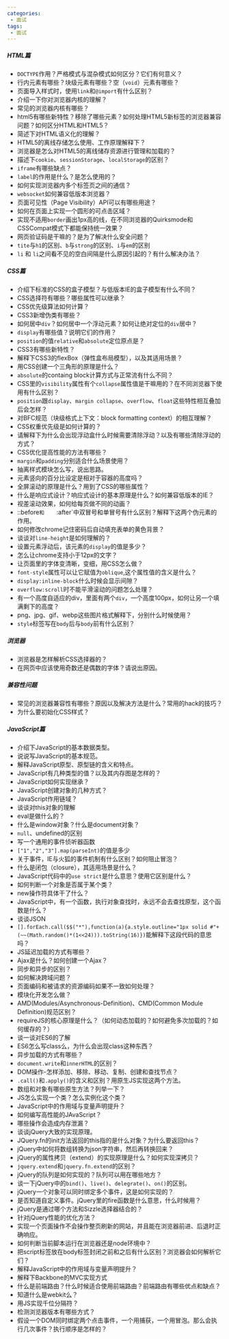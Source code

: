 ```yaml
---
categories:
 - 面试
tags:
 - 面试
---
```

##### HTML篇

- `DOCTYPE`作用？严格模式与混杂模式如何区分？它们有何意义？
- 行内元素有哪些？块级元素有哪些？空（`void`）元素有哪些？
- 页面导入样式时，使用`link`和`@import`有什么区别？
- 介绍一下你对浏览器内核的理解？
- 常见的浏览器内核有哪些？
- html5有哪些新特性？移除了哪些元素？如何处理HTML5新标签的浏览器兼容问题？如何区分HTML和HTML5？
- 简述下对HTML语义化的理解？
- HTML5的离线存储怎么使用、工作原理解释下？
- 浏览器是怎么对HTML5的离线储存资源进行管理和加载的？
- 描述下`cookie`、`sessionStorage`、`localStorage`的区别？
- `iframe`有哪些缺点？
- `label`的作用是什么？是怎么使用的？
- 如何实现浏览器内多个标签页之间的通信？
- `websocket`如何兼容低版本浏览器？
- 页面可见性（Page Visibility）API可以有哪些用途？
- 如何在页面上实现一个圆形的可点击区域？
- 实现不适用`border`画出1px高的线，在不同浏览器的Quirksmode和CSSCompat模式下都能保持统一效果？
- 网页验证码是干嘛的？是为了解决什么安全问题？
- `tite`与`h1`的区别、`b`与`strong`的区别、`i`与`em`的区别
- `li` 和 `li`之间看不见的空白间隔是什么原因引起的？有什么解决办法？

##### CSS篇

- 介绍下标准的CSS的盒子模型？与低版本IE的盒子模型有什么不同？
- CSS选择符有哪些？哪些属性可以继承？
- CSS优先级算法如何计算？
- CSS3新增伪类有哪些？
- 如何居中`div`？如何居中一个浮动元素？如何让绝对定位的`div`居中？
- `display`有哪些值？说明它们的作用？
- `position`的值`relative`和`absolute`定位原点是？
- CSS3有哪些新特性？
- 解释下CSS3的flexBox（弹性盒布局模型），以及其适用场景？
- 用CSS创建一个三角形的原理是什么？
- `absolute`的containg block计算方式与正常流有什么不同？
- CSS里的`visibility`属性有个`collapse`属性值是干嘛用的？在不同浏览器下使用有什么区别？
- `position`跟`display`、`margin collapse`、`overflow`、`float`这些特性相互叠加后会怎样？
- 对BFC规范（块级格式上下文：block formatting context）的相互理解？
- CSS权重优先级是如何计算的？
- 请解释下为什么会出现浮动盒什么时候需要清除浮动？以及有哪些清除浮动的方式？
- CSS优化提高性能的方法有哪些？
- `margin`和`padding`分别适合什么场景使用？
- 抽离样式模块怎么写，说出思路。
- 元素竖向的百分比设定是相对于容器的高度吗？
- 全屏滚动的原理是什么？用到了CSS的哪些属性？
- 什么是响应式设计？响应式设计的基本原理是什么？如何兼容低版本的IE？
- 视差滚动效果，如何给每页做不同的动画？
- ::before`和	`:after`中双冒号和单冒号有什么区别？解释下这两个伪元素的作用。
- 如何修改chrome记住密码后自动填充表单的黄色背景？
- 谈谈对`line-height`是如何理解的？
- 设置元素浮动后，该元素的`display`的值是多少？
- 怎么让chrome支持小于12px的文字？
- 让页面里的字体变清晰，变细，用CSS怎么做？
- `font-style`属性可以让它赋值为`oblique`,这个属性值的含义是什么？
- `display:inline-block`什么时候会显示间隙？
- `overflow:scroll`时不能平滑滚动的问题怎么处理？
- 有一个高度自适应的div，里面有两个`div`，一个高度100px，如何让另一个填满剩下的高度？
- png、jpg、gif、webp这些图片格式解释下，分别什么时候使用？
- `style`标签写在`body`后与`body`前有什么区别？

##### 浏览器

- 浏览器是怎样解析CSS选择器的？
- 在网页中应该使用奇数还是偶数的字体？请说出原因。

##### 兼容性问题

- 常见的浏览器兼容性有哪些？原因以及解决方法是什么？常用的hack的技巧？
- 为什么要初始化CSS样式？

##### JavaScript篇

- 介绍下JavaScript的基本数据类型。
- 说说写JavaScript的基本规范。
- 解释JavaScript原型、原型链的含义和特点。
- JavaScript有几种类型的值？以及其内存图是怎样的？
- JavaScript如何实现继承？
- JavaScript创建对象的几种方式？
- JavaScript作用链域？
- 谈谈对this对象的理解
- eval是做什么的？
- 什么是window对象？什么是document对象？
- `null`、undefined的区别
- 写一个通用的事件侦听器函数
- `["1","2","3"].map(parseInt)`的值是多少
- 关于事件，IE与火狐的事件机制有什么区别？如何阻止冒泡？
- 什么是闭包（closure），其适用场景是什么？
- JavaScript代码中的`use strict`是什么意思？使用它区别是什么？
- 如何判断一个对象是否属于某个类？
- new操作符具体干了什么？
- JavaScript中，有一个函数，执行对象查找时，永远不会去查找原型，这个函数是什么？
- 谈谈JSON
- `[].forEach.call($$("*"),function(a){a.style.outline="1px solid #"+(~~(Math.random()*(1<<24))).toString(16)})`能解释下这段代码的意思吗？
- JS延迟加载的方式有哪些？
- Ajax是什么？如何创建一个Ajax？
- 同步和异步的区别？
- 如何解决跨域问题？
- 页面编码和被请求的资源编码如果不一致如何处理？
- 模块化开发怎么做？
- AMD(Modules/Asynchronous-Definition)、CMD(Common Module Definition)规范区别？
- requireJS的核心原理是什么？（如何动态加载的？如何避免多次加载的？如何缓存的？）
- 谈一谈对ES6的了解
- ES6怎么写class么，为什么会出现class这种东西？
- 异步加载的方式有哪些？
- `document.write`和`innerHTML`的区别？
- DOM操作-怎样添加、移除、移动、复制、创建和查找节点？
- `.call()`和`.apply()`的含义和区别？用原生JS实现这两个方法。
- 数组和对象有哪些原生方法？列举一下？
- JS怎么实现一个类？怎么实例化这个类？
- JavaScript中的作用域与变量声明提升？
- 如何编写高性能的JAvaScript？
- 哪些操作会造成内存泄漏？
- 谈谈jQuery大致的实现原理。
- JQuery.fn的init方法返回的this指的是什么对象？为什么要返回this？
- jQuery中如何将数组转换为json字符串，然后再转换回来？
- jQuery的属性拷贝（extend）的实现原理是什么？如何实现深拷贝？
- `jquery.extend`和`jquery.fn.extend`的区别？
- jQuery的队列是如何实现的？队列可以用在哪些地方？
- 谈一下jQuery中的`bind()`、`live()`、`delegrate()`、`on()`的区别。
- jQuery一个对象可以同时绑定多个事件，这是如何实现的？
- 是否知道自定义事件。jQuery里的fire函数是什么意思，什么时候用？
- jQuery是通过哪个方法和Sizzle选择器结合的？
- 针对jQuery性能的优化方法？
- 实现一个页面操作不会操作整页刷新的网站，并且能在浏览器前进、后退时正确响应。
- 如何判断当前脚本运行在浏览器还是node环境中？
- 把script标签放在body标签封闭之前和之后有什么区别？浏览器会如何解析它们？
- 解释JavaScript中的作用域与变量声明提升？
- 解释下Backbone的MVC实现方式
- 什么是前端路由？什么时候适合使用前端路由？前端路由有哪些优点和缺点？
- 知道什么是webkit么？
- 用JS实现千位分隔符？
- 检测浏览器版本有哪些方式？
- 假设一个DOM同时绑定两个点击事件，一个用捕获，一个用冒泡。那么会执行几次事件？执行顺序是怎样的？
